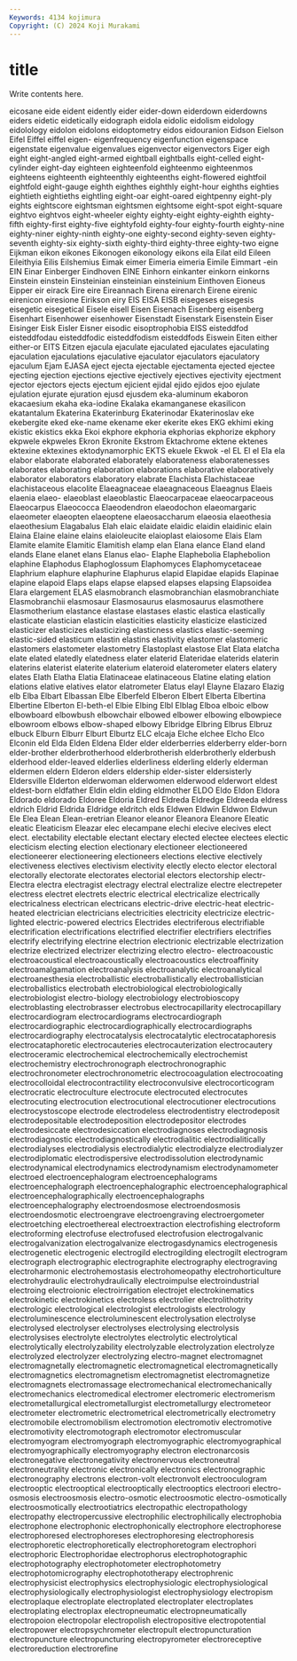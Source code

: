 ```yaml
---
Keywords: 4134 kojimura
Copyright: (C) 2024 Koji Murakami
---
```


# title

Write contents here.



 eicosane eide eident eidently eider eider-down eiderdown eiderdowns
eiders eidetic eidetically eidograph eidola eidolic eidolism eidology eidolology eidolon
eidolons eidoptometry eidos eidouranion Eidson Eielson Eifel Eiffel eiffel eigen-
eigenfrequency eigenfunction eigenspace eigenstate eigenvalue eigenvalues eigenvector eigenvectors Eiger eigh
eight eight-angled eight-armed eightball eightballs eight-celled eight-cylinder eight-day eighteen eighteenfold
eighteenmo eighteenmos eighteens eighteenth eighteenthly eighteenths eight-flowered eightfoil eightfold eight-gauge
eighth eighthes eighthly eight-hour eighths eighties eightieth eightieths eightling eight-oar
eight-oared eightpenny eight-ply eights eightscore eightsman eightsmen eightsome eight-spot eight-square
eightvo eightvos eight-wheeler eighty eighty-eight eighty-eighth eighty-fifth eighty-first eighty-five eightyfold
eighty-four eighty-fourth eighty-nine eighty-niner eighty-ninth eighty-one eighty-second eighty-seven eighty-seventh eighty-six
eighty-sixth eighty-third eighty-three eighty-two eigne Eijkman eikon eikones Eikonogen eikonology
eikons eila Eilat eild Eileen Eileithyia Eilis Eilshemius Eimak eimer
Eimeria eimeria Eimile Eimmart -ein EIN Einar Einberger Eindhoven EINE
Einhorn einkanter einkorn einkorns Einstein einstein Einsteinian einsteinian einsteinium Einthoven
Eioneus Eipper eir eirack Eire eire Eireannach Eirena eirenarch Eirene
eirenic eirenicon eiresione Eirikson eiry EIS EISA EISB eisegeses eisegesis
eisegetic eisegetical Eisele eisell Eisen Eisenach Eisenberg eisenberg Eisenhart Eisenhower
eisenhower Eisenstadt Eisenstark Eisenstein Eiser Eisinger Eisk Eisler Eisner eisodic
eisoptrophobia EISS eisteddfod eisteddfodau eisteddfodic eisteddfodism eisteddfods Eiswein Eiten either
either-or EITS Eitzen ejacula ejaculate ejaculated ejaculates ejaculating ejaculation ejaculations
ejaculative ejaculator ejaculators ejaculatory ejaculum Ejam EJASA eject ejecta ejectable
ejectamenta ejected ejectee ejecting ejection ejections ejective ejectively ejectives ejectivity
ejectment ejector ejectors ejects ejectum ejicient ejidal ejido ejidos ejoo
ejulate ejulation ejurate ejuration ejusd ejusdem eka-aluminum ekaboron ekacaesium ekaha
eka-iodine Ekalaka ekamanganese ekasilicon ekatantalum Ekaterina Ekaterinburg Ekaterinodar Ekaterinoslav eke
ekebergite eked eke-name ekename eker ekerite ekes EKG ekhimi eking
ekistic ekistics ekka Ekoi ekphore ekphoria ekphorias ekphorize ekphory ekpwele
ekpweles Ekron Ekronite Ekstrom Ektachrome ektene ektenes ektexine ektexines ektodynamorphic
EKTS ekuele Ekwok -el EL El el Ela ela elabor
elaborate elaborated elaborately elaborateness elaboratenesses elaborates elaborating elaboration elaborations elaborative
elaboratively elaborator elaborators elaboratory elabrate Elachista Elachistaceae elachistaceous elacolite Elaeagnaceae
elaeagnaceous Elaeagnus Elaeis elaenia elaeo- elaeoblast elaeoblastic Elaeocarpaceae elaeocarpaceous Elaeocarpus
Elaeococca Elaeodendron elaeodochon elaeomargaric elaeometer elaeopten elaeoptene elaeosaccharum elaeosia elaeothesia
elaeothesium Elagabalus Elah elaic elaidate elaidic elaidin elaidinic elain Elaina
Elaine elaine elains elaioleucite elaioplast elaiosome Elais Elam Elamite elamite
Elamitic Elamitish elamp elan Elana elance Eland eland elands Elane
elanet elans Elanus elao- Elaphe Elaphebolia Elaphebolion elaphine Elaphodus Elaphoglossum
Elaphomyces Elaphomycetaceae Elaphrium elaphure elaphurine Elaphurus elapid Elapidae elapids Elapinae
elapine elapoid Elaps elaps elapse elapsed elapses elapsing Elapsoidea Elara
elargement ELAS elasmobranch elasmobranchian elasmobranchiate Elasmobranchii elasmosaur Elasmosaurus elasmosaurus elasmothere
Elasmotherium elastance elastase elastases elastic elastica elastically elasticate elastician elasticin
elasticities elasticity elasticize elasticized elasticizer elasticizes elasticizing elasticness elastics elastic-seeming
elastic-sided elasticum elastin elastins elastivity elastomer elastomeric elastomers elastometer elastometry
Elastoplast elastose Elat Elata elatcha elate elated elatedly elatedness elater
elaterid Elateridae elaterids elaterin elaterins elaterist elaterite elaterium elateroid elaterometer
elaters elatery elates Elath Elatha Elatia Elatinaceae elatinaceous Elatine elating
elation elations elative elatives elator elatrometer Elatus elayl Elayne Elazaro
Elazig elb Elba Elbart Elbassan Elbe Elberfeld Elberon Elbert Elberta
Elbertina Elbertine Elberton El-beth-el Elbie Elbing Elbl Elblag Elboa elboic
elbow elbowboard elbowbush elbowchair elbowed elbower elbowing elbowpiece elbowroom elbows
elbow-shaped elbowy Elbridge Elbring Elbrus Elbruz elbuck Elburn Elburr Elburt
Elburtz ELC elcaja Elche elchee Elcho Elco Elconin eld Elda
Elden Eldena Elder elder elderberries elderberry elder-born elder-brother elderbrotherhood elderbrotherish
elderbrotherly elderbush elderhood elder-leaved elderlies elderliness elderling elderly elderman eldermen
eldern Elderon elders eldership elder-sister eldersisterly Eldersville Elderton elderwoman elderwomen
elderwood elderwort eldest eldest-born eldfather Eldin eldin elding eldmother ELDO
Eldo Eldon Eldora Eldorado eldorado Eldoree Eldoria Eldred Eldreda Eldredge
Eldreeda eldress eldrich Eldrid Eldrida Eldridge eldritch elds Eldwen Eldwin
Eldwon Eldwun Ele Elea Elean Elean-eretrian Eleanor eleanor Eleanora Eleanore
Eleatic eleatic Eleaticism Eleazar elec elecampane elechi elecive elecives elect
elect. electability electable electant electary elected electee electees electic electicism
electing election electionary electioneer electioneered electioneerer electioneering electioneers elections elective
electively electiveness electives electivism electivity electly electo elector electoral electorally
electorate electorates electorial electors electorship electr- Electra electra electragist electragy
electral electralize electre electrepeter electress electret electrets electric electrical electricalize
electrically electricalness electrican electricans electric-drive electric-heat electric-heated electrician electricians electricities
electricity electricize electric-lighted electric-powered electrics Electrides electriferous electrifiable electrification electrifications
electrified electrifier electrifiers electrifies electrify electrifying electrine electrion electrionic electrizable
electrization electrize electrized electrizer electrizing electro electro- electroacoustic electroacoustical electroacoustically
electroacoustics electroaffinity electroamalgamation electroanalysis electroanalytic electroanalytical electroanesthesia electroballistic electroballistically electroballistician
electroballistics electrobath electrobiological electrobiologically electrobiologist electro-biology electrobiology electrobioscopy electroblasting electrobrasser
electrobus electrocapillarity electrocapillary electrocardiogram electrocardiograms electrocardiograph electrocardiographic electrocardiographically electrocardiographs electrocardiography
electrocatalysis electrocatalytic electrocataphoresis electrocataphoretic electrocauteries electrocauterization electrocautery electroceramic electrochemical electrochemically
electrochemist electrochemistry electrochronograph electrochronographic electrochronometer electrochronometric electrocoagulation electrocoating electrocolloidal electrocontractility
electroconvulsive electrocorticogram electrocratic electroculture electrocute electrocuted electrocutes electrocuting electrocution electrocutional
electrocutioner electrocutions electrocystoscope electrode electrodeless electrodentistry electrodeposit electrodepositable electrodeposition electrodepositor
electrodes electrodesiccate electrodesiccation electrodiagnoses electrodiagnosis electrodiagnostic electrodiagnostically electrodialitic electrodialitically electrodialyses
electrodialysis electrodialytic electrodialyze electrodialyzer electrodiplomatic electrodispersive electrodissolution electrodynamic electrodynamical electrodynamics
electrodynamism electrodynamometer electroed electroencephalogram electroencephalograms electroencephalograph electroencephalographic electroencephalographical electroencephalographically electroencephalographs
electroencephalography electroendosmose electroendosmosis electroendosmotic electroengrave electroengraving electroergometer electroetching electroethereal electroextraction
electrofishing electroform electroforming electrofuse electrofused electrofusion electrogalvanic electrogalvanization electrogalvanize electrogasdynamics
electrogenesis electrogenetic electrogenic electrogild electrogilding electrogilt electrogram electrograph electrographic electrographite
electrography electrograving electroharmonic electrohemostasis electrohomeopathy electrohorticulture electrohydraulic electrohydraulically electroimpulse electroindustrial
electroing electroionic electroirrigation electrojet electrokinematics electrokinetic electrokinetics electroless electrolier electrolithotrity
electrologic electrological electrologist electrologists electrology electroluminescence electroluminescent electrolysation electrolyse electrolysed
electrolyser electrolyses electrolysing electrolysis electrolysises electrolyte electrolytes electrolytic electrolytical electrolytically
electrolyzability electrolyzable electrolyzation electrolyze electrolyzed electrolyzer electrolyzing electro-magnet electromagnet electromagnetally
electromagnetic electromagnetical electromagnetically electromagnetics electromagnetism electromagnetist electromagnetize electromagnets electromassage electromechanical
electromechanically electromechanics electromedical electromer electromeric electromerism electrometallurgical electrometallurgist electrometallurgy electrometeor
electrometer electrometric electrometrical electrometrically electrometry electromobile electromobilism electromotion electromotiv electromotive
electromotivity electromotograph electromotor electromuscular electromyogram electromyograph electromyographic electromyographical electromyographically electromyography
electron electronarcosis electronegative electronegativity electronervous electroneutral electroneutrality electronic electronically electronics
electronographic electronography electrons electron-volt electronvolt electrooculogram electrooptic electrooptical electrooptically electrooptics
electroori electro-osmosis electroosmosis electro-osmotic electroosmotic electro-osmotically electroosmotically electrootiatrics electropathic electropathology
electropathy electropercussive electrophilic electrophilically electrophobia electrophone electrophonic electrophonically electrophore electrophorese
electrophoresed electrophoreses electrophoresing electrophoresis electrophoretic electrophoretically electrophoretogram electrophori electrophoric Electrophoridae
electrophorus electrophotographic electrophotography electrophotometer electrophotometry electrophotomicrography electrophototherapy electrophrenic electrophysicist electrophysics
electrophysiologic electrophysiological electrophysiologically electrophysiologist electrophysiology electropism electroplaque electroplate electroplated electroplater
electroplates electroplating electroplax electropneumatic electropneumatically electropoion electropolar electropolish electropositive electropotential
electropower electropsychrometer electropult electropuncturation electropuncture electropuncturing electropyrometer electroreceptive electroreduction electrorefine
